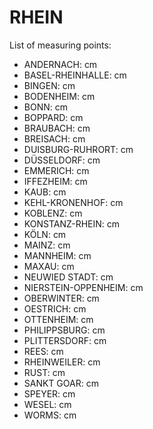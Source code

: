 # RHEIN

List of measuring points:

* ANDERNACH: <Value topic="rivers/pegel-online/RHEIN/ANDERNACH/measurementValue"/> cm
* BASEL-RHEINHALLE: <Value topic="rivers/pegel-online/RHEIN/Basel-Rheinhalle/measurementValue"/> cm
* BINGEN: <Value topic="rivers/pegel-online/RHEIN/BINGEN/measurementValue"/> cm
* BODENHEIM: <Value topic="rivers/pegel-online/RHEIN/Bodenheim/measurementValue"/> cm
* BONN: <Value topic="rivers/pegel-online/RHEIN/BONN/measurementValue"/> cm
* BOPPARD: <Value topic="rivers/pegel-online/RHEIN/BOPPARD/measurementValue"/> cm
* BRAUBACH: <Value topic="rivers/pegel-online/RHEIN/BRAUBACH/measurementValue"/> cm
* BREISACH: <Value topic="rivers/pegel-online/RHEIN/BREISACH/measurementValue"/> cm
* DUISBURG-RUHRORT: <Value topic="rivers/pegel-online/RHEIN/DUISBURG-RUHRORT/measurementValue"/> cm
* DÜSSELDORF: <Value topic="rivers/pegel-online/RHEIN/DÜSSELDORF/measurementValue"/> cm
* EMMERICH: <Value topic="rivers/pegel-online/RHEIN/EMMERICH/measurementValue"/> cm
* IFFEZHEIM: <Value topic="rivers/pegel-online/RHEIN/IFFEZHEIM/measurementValue"/> cm
* KAUB: <Value topic="rivers/pegel-online/RHEIN/KAUB/measurementValue"/> cm
* KEHL-KRONENHOF: <Value topic="rivers/pegel-online/RHEIN/KEHL-KRONENHOF/measurementValue"/> cm
* KOBLENZ: <Value topic="rivers/pegel-online/RHEIN/KOBLENZ/measurementValue"/> cm
* KONSTANZ-RHEIN: <Value topic="rivers/pegel-online/RHEIN/KONSTANZ-RHEIN/measurementValue"/> cm
* KÖLN: <Value topic="rivers/pegel-online/RHEIN/KÖLN/measurementValue"/> cm
* MAINZ: <Value topic="rivers/pegel-online/RHEIN/MAINZ/measurementValue"/> cm
* MANNHEIM: <Value topic="rivers/pegel-online/RHEIN/MANNHEIM/measurementValue"/> cm
* MAXAU: <Value topic="rivers/pegel-online/RHEIN/MAXAU/measurementValue"/> cm
* NEUWIED STADT: <Value topic="rivers/pegel-online/RHEIN/Neuwied Stadt/measurementValue"/> cm
* NIERSTEIN-OPPENHEIM: <Value topic="rivers/pegel-online/RHEIN/NIERSTEIN-OPPENHEIM/measurementValue"/> cm
* OBERWINTER: <Value topic="rivers/pegel-online/RHEIN/OBERWINTER/measurementValue"/> cm
* OESTRICH: <Value topic="rivers/pegel-online/RHEIN/OESTRICH/measurementValue"/> cm
* OTTENHEIM: <Value topic="rivers/pegel-online/RHEIN/OTTENHEIM/measurementValue"/> cm
* PHILIPPSBURG: <Value topic="rivers/pegel-online/RHEIN/PHILIPPSBURG/measurementValue"/> cm
* PLITTERSDORF: <Value topic="rivers/pegel-online/RHEIN/PLITTERSDORF/measurementValue"/> cm
* REES: <Value topic="rivers/pegel-online/RHEIN/REES/measurementValue"/> cm
* RHEINWEILER: <Value topic="rivers/pegel-online/RHEIN/RHEINWEILER/measurementValue"/> cm
* RUST: <Value topic="rivers/pegel-online/RHEIN/RUST/measurementValue"/> cm
* SANKT GOAR: <Value topic="rivers/pegel-online/RHEIN/SANKT GOAR/measurementValue"/> cm
* SPEYER: <Value topic="rivers/pegel-online/RHEIN/SPEYER/measurementValue"/> cm
* WESEL: <Value topic="rivers/pegel-online/RHEIN/WESEL/measurementValue"/> cm
* WORMS: <Value topic="rivers/pegel-online/RHEIN/WORMS/measurementValue"/> cm
